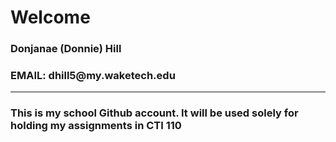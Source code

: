 <h1>Welcome</h1>
<h3>Donjanae (Donnie) Hill</h3>
<h3>EMAIL: dhill5@my.waketech.edu</h3>
<hr>
<h3>This is my school Github account. It will be used solely for holding my assignments in CTI 110</h3>
